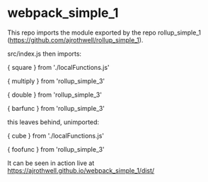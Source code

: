 # webpack_simple_1

This repo imports the module exported by the repo rollup_simple_1 (https://github.com/ajrothwell/rollup_simple_1).

src/index.js then imports:

{ square } from './localFunctions.js'

{ multiply } from 'rollup_simple_3'

{ double } from 'rollup_simple_3'

{ barfunc } from 'rollup_simple_3'

this leaves behind, unimported:

{ cube } from './localFunctions.js'

{ foofunc } from 'rollup_simple_3'

It can be seen in action live at https://ajrothwell.github.io/webpack_simple_1/dist/
